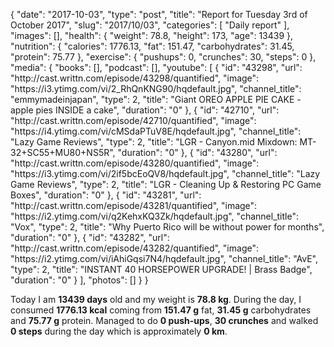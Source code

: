 {
    "date": "2017-10-03",
    "type": "post",
    "title": "Report for Tuesday 3rd of October 2017",
    "slug": "2017\/10\/03",
    "categories": [
        "Daily report"
    ],
    "images": [],
    "health": {
        "weight": 78.8,
        "height": 173,
        "age": 13439
    },
    "nutrition": {
        "calories": 1776.13,
        "fat": 151.47,
        "carbohydrates": 31.45,
        "protein": 75.77
    },
    "exercise": {
        "pushups": 0,
        "crunches": 30,
        "steps": 0
    },
    "media": {
        "books": [],
        "podcast": [],
        "youtube": [
            {
                "id": "43298",
                "url": "http:\/\/cast.writtn.com\/episode\/43298\/quantified",
                "image": "https:\/\/i3.ytimg.com\/vi\/2_RhQnKNG90\/hqdefault.jpg",
                "channel_title": "emmymadeinjapan",
                "type": 2,
                "title": "Giant OREO APPLE PIE CAKE - apple pies INSIDE a cake",
                "duration": "0"
            },
            {
                "id": "42710",
                "url": "http:\/\/cast.writtn.com\/episode\/42710\/quantified",
                "image": "https:\/\/i4.ytimg.com\/vi\/cMSdaPTuV8E\/hqdefault.jpg",
                "channel_title": "Lazy Game Reviews",
                "type": 2,
                "title": "LGR - Canyon.mid Mixdown: MT-32+SC55+MU80+NS5R",
                "duration": "0"
            },
            {
                "id": "43280",
                "url": "http:\/\/cast.writtn.com\/episode\/43280\/quantified",
                "image": "https:\/\/i3.ytimg.com\/vi\/2if5bcEoQV8\/hqdefault.jpg",
                "channel_title": "Lazy Game Reviews",
                "type": 2,
                "title": "LGR - Cleaning Up & Restoring PC Game Boxes",
                "duration": "0"
            },
            {
                "id": "43281",
                "url": "http:\/\/cast.writtn.com\/episode\/43281\/quantified",
                "image": "https:\/\/i2.ytimg.com\/vi\/q2KehxKQ3Zk\/hqdefault.jpg",
                "channel_title": "Vox",
                "type": 2,
                "title": "Why Puerto Rico will be without power for months",
                "duration": "0"
            },
            {
                "id": "43282",
                "url": "http:\/\/cast.writtn.com\/episode\/43282\/quantified",
                "image": "https:\/\/i2.ytimg.com\/vi\/iAhiGqsi7N4\/hqdefault.jpg",
                "channel_title": "AvE",
                "type": 2,
                "title": "INSTANT 40 HORSEPOWER UPGRADE! | Brass Badge",
                "duration": "0"
            }
        ],
        "photos": []
    }
}

Today I am <strong>13439 days</strong> old and my weight is <strong>78.8 kg</strong>. During the day, I consumed <strong>1776.13 kcal</strong> coming from <strong>151.47 g</strong> fat, <strong>31.45 g</strong> carbohydrates and <strong>75.77 g</strong> protein. Managed to do <strong>0 push-ups</strong>, <strong>30 crunches</strong> and walked <strong>0 steps</strong> during the day which is approximately <strong>0 km</strong>.